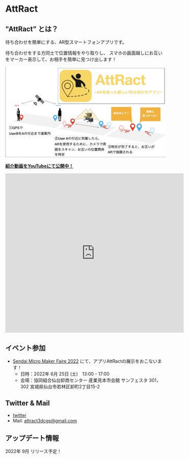 # AttRact



## "AttRact" とは？

待ち合わせを簡単にする、AR型スマートフォンアプリです。

待ち合わせをする方同士で位置情報をやり取りし、
スマホの画面越しにお互いをマーカー表示して、お相手を簡単に見つけ出します！

<img src="./fig/AttRact2022.png" alt="AttRact" style="zoom:50%;" />

[**紹介動画をYouTubeにて公開中！**](https://youtu.be/ffVy2FNgCqo)

<iframe width="560" height="500" src="https://www.youtube.com/embed/ffVy2FNgCqo" title="YouTube video player" frameborder="0" 
        allow="accelerometer; autoplay; clipboard-write; encrypted-media; gyroscope; picture-in-picture" allowfullscreen></iframe>



## イベント参加

- [Sendai Micro Maker Faire 2022](https://makezine.jp/event/makerfaire/smmf2022/) にて、アプリAttRactの展示をおこないます！
  - 日時：2022年 6月 25日 (土)　13:00 - 17:00
  - 会場：協同組合仙台卸商センター 産業見本市会館 サンフェスタ 301，302 宮城県仙台市若林区卸町2丁目15-2



## Twitter & Mail

- [twitter](https://twitter.com/att_ract)
- Mail: [attract3dcgs@gmail.com](attract3dcgs@gmail.com)



## アップデート情報

2022年 9月 リリース予定！
